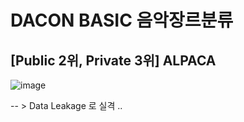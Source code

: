 # DACON BASIC 음악장르분류
## [Public 2위, Private 3위] ALPACA

![image](https://user-images.githubusercontent.com/120068496/215390263-4d5d8c88-ee03-4a8b-8951-1d77ccc710d7.png)



-- > Data Leakage 로 실격 ..
